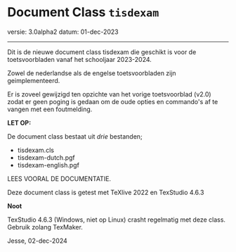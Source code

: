 

# Document Class `tisdexam`

versie: 3.0alpha2
datum:  01-dec-2023


-----------------------
Dit is de nieuwe document class tisdexam die geschikt is voor de
toetsvoorbladen vanaf het schooljaar 2023-2024.

Zowel de nederlandse als de engelse toetsvoorbladen zijn geimplementeerd.

Er is zoveel gewijzigd ten opzichte van het vorige toetsvoorblad (v2.0) zodat
er geen poging is gedaan om de oude opties en commando's af te vangen met
een foutmelding.

**LET OP:**

De document class bestaat uit *drie* bestanden;

* tisdexam.cls
* tisdexam-dutch.pgf
* tisdexam-english.pgf

LEES VOORAL DE DOCUMENTATIE.


Deze document class is getest met TeXlive 2022 en TexStudio 4.6.3

**Noot**

TexStudio 4.6.3 (Windows, niet op Linux) crasht regelmatig met deze class. Gebruik zolang TexMaker.

Jesse, 02-dec-2024
